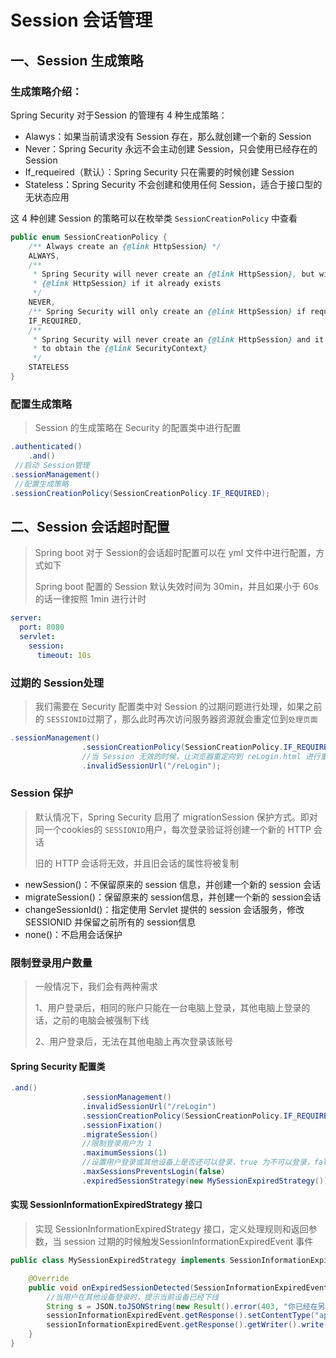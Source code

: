 # Session 会话管理

## 一、Session 生成策略

### 生成策略介绍：

Spring Security 对于Session 的管理有 4 种生成策略：

* Alawys：如果当前请求没有 Session 存在，那么就创建一个新的 Session
* Never：Spring Security 永远不会主动创建 Session，只会使用已经存在的 Session 
* If_requeired（默认）：Spring Security 只在需要的时候创建 Session
* Stateless：Spring Security 不会创建和使用任何 Session，适合于接口型的无状态应用

这 4 种创建 Session 的策略可以在枚举类 `SessionCreationPolicy` 中查看

```java
public enum SessionCreationPolicy {
	/** Always create an {@link HttpSession} */
	ALWAYS,
	/**
	 * Spring Security will never create an {@link HttpSession}, but will use the
	 * {@link HttpSession} if it already exists
	 */
	NEVER,
	/** Spring Security will only create an {@link HttpSession} if required */
	IF_REQUIRED,
	/**
	 * Spring Security will never create an {@link HttpSession} and it will never use it
	 * to obtain the {@link SecurityContext}
	 */
	STATELESS
}
```

### 配置生成策略

> Session 的生成策略在 Security 的配置类中进行配置

```java
.authenticated()
    .and()
 //启动 Session管理   
.sessionManagement()
 //配置生成策略
.sessionCreationPolicy(SessionCreationPolicy.IF_REQUIRED);
```

## 二、Session 会话超时配置

> Spring boot 对于 Session的会话超时配置可以在 yml 文件中进行配置，方式如下
>
> Spring boot 配置的 Session 默认失效时间为 30min，并且如果小于 60s 的话一律按照 1min 进行计时 

```yaml
server:
  port: 8080
  servlet:
    session:
      timeout: 10s
```

### 过期的 Session处理

> 我们需要在 Security 配置类中对 Session 的过期问题进行处理，如果之前的 `SESSIONID`过期了，那么此时再次访问服务器资源就会重定位到`处理页面`

```java
.sessionManagement()
                .sessionCreationPolicy(SessionCreationPolicy.IF_REQUIRED)
    			//当 Session 无效的时候，让浏览器重定向到 reLogin.html 进行重新登录
                .invalidSessionUrl("/reLogin");
```

### Session 保护

> 默认情况下，Spring Security 启用了 migrationSession 保护方式。即对同一个cookies的 `SESSIONID`用户，每次登录验证将创建一个新的 HTTP 会话
>
> 旧的 HTTP 会话将无效，并且旧会话的属性将被复制

* newSession()：不保留原来的 session 信息，并创建一个新的 session 会话
* migrateSession()：保留原来的 session信息，并创建一个新的 session会话
* changeSessionId()：指定使用 Servlet 提供的 session 会话服务，修改 SESSIONID 并保留之前所有的 session信息
* none()：不启用会话保护

### 限制登录用户数量

> 一般情况下，我们会有两种需求
>
> 1、用户登录后，相同的账户只能在一台电脑上登录，其他电脑上登录的话，之前的电脑会被强制下线
>
> 2、用户登录后，无法在其他电脑上再次登录该账号

#### Spring Security 配置类

```java
.and()
                .sessionManagement()
                .invalidSessionUrl("/reLogin")
                .sessionCreationPolicy(SessionCreationPolicy.IF_REQUIRED)
                .sessionFixation()
                .migrateSession()
                //限制登录用户为 1
                .maximumSessions(1)
                //设置用户登录或其他设备上是否还可以登录，true 为不可以登录，false 为可以登录，之前的设备会强制下线
                .maxSessionsPreventsLogin(false)
    			.expiredSessionStrategy(new MySessionExpiredStrategy());
```

#### 实现 SessionInformationExpiredStrategy 接口

> 实现 SessionInformationExpiredStrategy 接口，定义处理规则和返回参数，当 session 过期的时候触发SessionInformationExpiredEvent 事件

```java
public class MySessionExpiredStrategy implements SessionInformationExpiredStrategy {

    @Override
    public void onExpiredSessionDetected(SessionInformationExpiredEvent sessionInformationExpiredEvent) throws IOException, ServletException {
        //当用户在其他设备登录时，提示当前设备已经下线
        String s = JSON.toJSONString(new Result().error(403, "你已经在另一个设备登录"));
        sessionInformationExpiredEvent.getResponse().setContentType("application/json;charset=UTF-8");
        sessionInformationExpiredEvent.getResponse().getWriter().write(s);
    }
}
```

